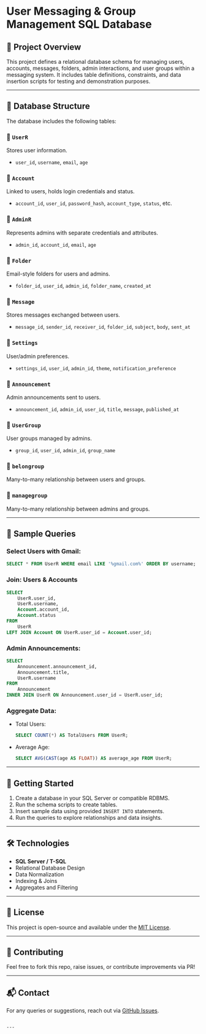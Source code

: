 



# User Messaging & Group Management SQL Database

## 📘 Project Overview

This project defines a relational database schema for managing users, accounts, messages, folders, admin interactions, and user groups within a messaging system. It includes table definitions, constraints, and data insertion scripts for testing and demonstration purposes.

---

## 🧱 Database Structure

The database includes the following tables:

### 🔹 `UserR`
Stores user information.
- `user_id`, `username`, `email`, `age`

### 🔹 `Account`
Linked to users, holds login credentials and status.
- `account_id`, `user_id`, `password_hash`, `account_type`, `status`, etc.

### 🔹 `AdminR`
Represents admins with separate credentials and attributes.
- `admin_id`, `account_id`, `email`, `age`

### 🔹 `Folder`
Email-style folders for users and admins.
- `folder_id`, `user_id`, `admin_id`, `folder_name`, `created_at`

### 🔹 `Message`
Stores messages exchanged between users.
- `message_id`, `sender_id`, `receiver_id`, `folder_id`, `subject`, `body`, `sent_at`

### 🔹 `Settings`
User/admin preferences.
- `settings_id`, `user_id`, `admin_id`, `theme`, `notification_preference`

### 🔹 `Announcement`
Admin announcements sent to users.
- `announcement_id`, `admin_id`, `user_id`, `title`, `message`, `published_at`

### 🔹 `UserGroup`
User groups managed by admins.
- `group_id`, `user_id`, `admin_id`, `group_name`

### 🔹 `belongroup`
Many-to-many relationship between users and groups.

### 🔹 `managegroup`
Many-to-many relationship between admins and groups.

---

## 🔄 Sample Queries

### Select Users with Gmail:
```sql
SELECT * FROM UserR WHERE email LIKE '%gmail.com%' ORDER BY username;
```

### Join: Users & Accounts
```sql
SELECT 
    UserR.user_id, 
    UserR.username, 
    Account.account_id, 
    Account.status 
FROM 
    UserR 
LEFT JOIN Account ON UserR.user_id = Account.user_id;
```

### Admin Announcements:
```sql
SELECT 
    Announcement.announcement_id, 
    Announcement.title, 
    UserR.username 
FROM 
    Announcement 
INNER JOIN UserR ON Announcement.user_id = UserR.user_id;
```

### Aggregate Data:
- Total Users:
  ```sql
  SELECT COUNT(*) AS TotalUsers FROM UserR;
  ```
- Average Age:
  ```sql
  SELECT AVG(CAST(age AS FLOAT)) AS average_age FROM UserR;
  ```

---

## 🚀 Getting Started

1. Create a database in your SQL Server or compatible RDBMS.
2. Run the schema scripts to create tables.
3. Insert sample data using provided `INSERT INTO` statements.
4. Run the queries to explore relationships and data insights.

---

## 🛠 Technologies

- **SQL Server / T-SQL**
- Relational Database Design
- Data Normalization
- Indexing & Joins
- Aggregates and Filtering

---

## 📄 License

This project is open-source and available under the [MIT License](LICENSE).

---

## 🙌 Contributing

Feel free to fork this repo, raise issues, or contribute improvements via PR!

---

## 📬 Contact

For any queries or suggestions, reach out via [GitHub Issues](https://github.com/yourusername/yourrepo/issues).
```

---

